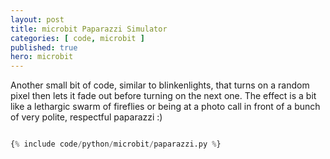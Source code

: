 ```yaml
---
layout: post
title: microbit Paparazzi Simulator
categories: [ code, microbit ]
published: true
hero: microbit
---
```


Another small bit of code, similar to blinkenlights, that turns on a random pixel then lets it fade out before turning on the next one. The effect is a bit like a lethargic swarm of fireflies or being at a photo call in front of a bunch of very polite, respectful paparazzi :)

```python

{% include code/python/microbit/paparazzi.py %}

```
